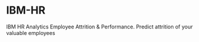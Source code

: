 # IBM-HR
IBM HR Analytics Employee Attrition &amp; Performance. Predict attrition of your valuable employees
